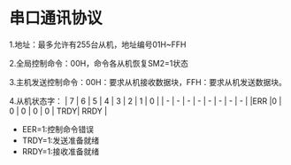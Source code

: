 # 串口通讯协议

  1.地址：最多允许有255台从机，地址编号01H~FFH

  2.全局控制命令：00H，命令各从机恢复SM2=1状态

  3.主机发送控制命令：00H：要求从机接收数据块，FFH：要求从机发送数据块。

  4.从机状态字：
  | 7 | 6 | 5 | 4 | 3 | 2 | 1 | 0 |
  | - | - | - | - | - | - | - | - |
  |ERR |0 | 0 | 0 | 0 | 0 | TRDY| RRDY |

  * EER=1:控制命令错误
  * TRDY=1:发送准备就绪
  * RRDY=1:接收准备就绪

